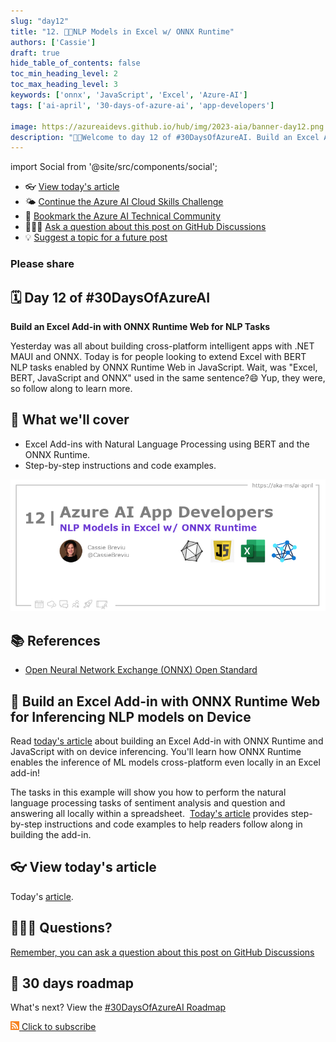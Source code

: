 ```yaml
---
slug: "day12"
title: "12. 🧑‍💻NLP Models in Excel w/ ONNX Runtime"
authors: ['Cassie']
draft: true
hide_table_of_contents: false
toc_min_heading_level: 2
toc_max_heading_level: 3
keywords: ['onnx', 'JavaScript', 'Excel', 'Azure-AI']
tags: ['ai-april', '30-days-of-azure-ai', 'app-developers']

image: https://azureaidevs.github.io/hub/img/2023-aia/banner-day12.png
description: "🧑‍💻Welcome to day 12 of #30DaysOfAzureAI. Build an Excel Add-in with ONNX Runtime Web for NLP Tasks https://azureaidevs.github.io/hub/2023-aia/day12"
---
```


import Social from '@site/src/components/social';

<head>

  <meta name="twitter:url" content="https://azureaidevs.github.io/hub/2023-aia/day12" />
  <meta name="twitter:title" content="NLP Models in Excel w/ ONNX Runtime" />
  <meta name="twitter:description" content="🧑‍💻Welcome to day 12 of #30DaysOfAzureAI. Build an Excel Add-in with ONNX Runtime Web for NLP Tasks" />
  <meta name="twitter:image" content="https://azureaidevs.github.io/hub/img/2023-aia/banner-day12.png" />
  <meta name="twitter:card" content="summary_large_image" />

  <meta property="og:url" content="https://azureaidevs.github.io/hub/2023-aia/day12" />
  <meta property="og:title" content="NLP Models in Excel w/ ONNX Runtime" />
  <meta property="og:description" content="🧑‍💻Welcome to day 12 of #30DaysOfAzureAI. Build an Excel Add-in with ONNX Runtime Web for NLP Tasks" />
  <meta property="og:image" content="https://azureaidevs.github.io/hub/img/2023-aia/banner-day12.png" />
  <meta property="og:type" content="article" />
  <meta property="og:site_name" content="Azure AI Developer" />

  <link rel="canonical" href="https://onnxruntime.ai/docs/tutorials/web/excel-addin-bert-js.html"  />

</head>

- 👓 [View today's article](https://onnxruntime.ai/docs/tutorials/web/excel-addin-bert-js.html)
- 🌤️ [Continue the Azure AI Cloud Skills Challenge](https://aka.ms/30-days-of-azure-ai-challenge)
- 🏫 [Bookmark the Azure AI Technical Community](https://techcommunity.microsoft.com/t5/artificial-intelligence-and/ct-p/AI)
- 🙋🏾‍♂️ [Ask a question about this post on GitHub Discussions](https://github.com/AzureAiDevs/hub/discussions/categories/azure-ai-app-developers)
- 💡 [Suggest a topic for a future post](https://github.com/AzureAiDevs/hub/discussions/categories/call-for-content)

### Please share

<Social
    page_url="https://azureaidevs.github.io/hub/2023-aia/day12"
    image_url="https://azureaidevs.github.io/hub/img/2023-aia/banner-day12.png"
    title="NLP Models in Excel w/ ONNX Runtime"
    description= "🧑‍💻Day 12 of #30DaysOfAzureAI. Excel + NLP + ONNX = 🔥! Get ready to build a powerful Excel add-in with BERT NLP using the ONNX Runtime."
    hashtags="AzureAiDevs,AI,ONNXRuntime"
    hashtag="#30DaysOfAzureAi"
/>

## 🗓️ Day 12 of #30DaysOfAzureAI

<!-- README
The following description is also used for the tweet. So it should be action oriented and grab attention 
If you update the description, please update the description: in the frontmatter as well.
-->

**Build an Excel Add-in with ONNX Runtime Web for NLP Tasks**

<!-- README
The following is the intro to the post. It should be a short teaser for the post.
-->

Yesterday was all about building cross-platform intelligent apps with .NET MAUI and ONNX. Today is for people looking to extend Excel with BERT NLP tasks enabled by ONNX Runtime Web in JavaScript. Wait, was "Excel, BERT, JavaScript and ONNX" used in the same sentence?😄 Yup, they were, so follow along to learn more.

## 🎯 What we'll cover

<!-- README
The following list is the main points of the post. There should be 3-4 main points.
 -->


- Excel Add-ins with Natural Language Processing using BERT and the ONNX Runtime.
- Step-by-step instructions and code examples.

<!-- 
- Main point 1
- Main point 2
- Main point 3 
- Main point 4
-->

[![Image banner for day 12](./../../static/img/2023-aia/banner-day12.png)](https://onnxruntime.ai/docs/tutorials/web/excel-addin-bert-js.html)


<!-- README
Add or update a list relevant references here. These could be links to other blog posts, Microsoft Learn Module, videos, or other resources.
-->



## 📚 References

- [Open Neural Network Exchange (ONNX) Open Standard](https://onnx.ai/index.html)


<!-- README
The following is the body of the post. It should be an overview of the post that you are referencing.
See the Learn More section, if you supplied a canonical link, then will be displayed here.
-->


## 🚌 Build an Excel Add-in with ONNX Runtime Web for Inferencing NLP models on Device

Read [today's article](https://onnxruntime.ai/docs/tutorials/web/excel-addin-bert-js.html) about building an Excel Add-in with ONNX Runtime and JavaScript with on device inferencing. You'll learn how ONNX Runtime enables the inference of ML models cross-platform even locally in an Excel add-in! 

The tasks in this example will show you how to perform the natural language processing tasks of sentiment analysis and question and answering all locally within a spreadsheet.  [Today's article](https://onnxruntime.ai/docs/tutorials/web/excel-addin-bert-js.html) provides step-by-step instructions and code examples to help readers follow along in building the add-in.

## 👓 View today's article

Today's [article](https://onnxruntime.ai/docs/tutorials/web/excel-addin-bert-js.html).


## 🙋🏾‍♂️ Questions?

[Remember, you can ask a question about this post on GitHub Discussions](https://github.com/AzureAiDevs/hub/discussions/categories/azure-ai-app-developers)

## 📍 30 days roadmap

What's next? View the [#30DaysOfAzureAI Roadmap](/hub/roadmap/30days)

[![The image is the RSS feed available icon](./../../static/img/2023-aia/rss.png) Click to subscribe](https://azureaidevs.github.io/hub/2023-aia/rss.xml)